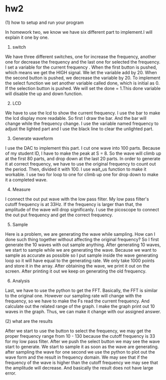 # hw2


(1) how to setup and run your program 

In homework two, we know we have six different part to implement.I will explain it one 
by one. 

1. switch 

We have three different switches, one for increase the frequency, another one for decrease the 
frequency and the last one for selected the frequency. I set a variable for the current frequency
. When the first button is pushed, which means we get the HIGH signal. We let the variable add by 
20. When the second button is pushed, we decrease the variable by 20. To implement the select 
function we set another variable called done, which is initial as 0. If the selection button is pushed.
We will set the done = 1.This done variable will disable the up and down function.

2. LCD

We have to use the lcd to show the current frequency. I use the bar to make the lcd display more readable.
So first I draw the bar. And the bar will change while the frequency change. I use the variable named 
frequency to adjust the lighted part and I use the black line to  clear the unlighted part.

3. Generate waveform

I use the DAC to implement this part. I cut one wave into 100 parts. Because of my student ID, I have to 
make the peak at S = 8. So the wave will climb up at the first 80 parts, and drop down at the last 20
parts. In order to generate it at correct frequency, we have to use the original frequency to count out the
period. Then, divided it with 100. I use wait_us function to make it workable. I use two for loop to one 
for climb up one for drop down to make it a completed wave.

4. Measure

I connect the out put wave with the low pass filter. My low pass filter's cutoff frequency is at 33Hz. If
 the frequency is larger than that, the amplitude of the wave will drop significanly. I use the picoscope
to connect the out put frequency and get the correct frequency.

5. Sample

Here is a problem, we are generating the wave while sampling. How can I done such thing together without 
affecting the original frequency? So I first generate the 10 waves with out sample anything. After generating 
10 waves, we start to sample while we are generating the wave. Because we want to sample as accurate as possible
so I put sample inside the wave generating loop so it will have equal to the generating rate. We only take 1000
points and store it in the array. After obtaining the wave, we print it out on the screen. After printing it out 
we keep on generating the old frequency.

6. Analysis

Last, we have to use the python to get the FFT. Basically, the FFT is similar to the original one. However our 
sampling rate will change with the frequency, so we have to make the Fs read the current frequency. And calculate 
out the related range of the graph. I make the graph print out 10 waves in the graph. Thus, we can make it change
 with our assigned answer.

(2) what are the results


After we start to use the button to select the frequency, we may get the proper frequency range from 10 - 130
because the cutoff frequency is 33 for my low pass filter. After we push the select button we may see the wave 
start to generate. We start to sample it as soon as the wave are generating. after sampling the wave for one 
second we use the python to plot out the wave form and the result in frequency domain. We may see that if the
 frequency of the wave is higher than the cutoff frequency we may see that the amplitude will decrease. And basically
the result does not have large error.  
